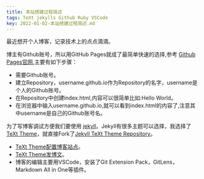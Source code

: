 ```yaml
---
title: 本站搭建过程简述
tags: TeXt jekylls Github Ruby VSCode
key: 2022-01-02-本站搭建过程简述.md
---
```


最近想开个人博客，记录技术上的点点滴滴。

博主有Github账号，所以用GitHub Pages就成了最简单快速的选择,参考 [Github Pages官网](https://pages.github.com/),主要有如下步骤：
- 需要Github账号。
- 建立Repository，username.github.io作为Repository的名字，username是个人的Github账号。
- 在Repository中创建index.html,内容可以很简单比如:Hello World。
- 在浏览器中输入username.github.io,就可以看到index.html的内容了,注意其中username是自己的Github账号名。

为了写博客调试方便我们要使用 [jekyll](https://jekyllrb.com/docs/)。Jekyll有很多主题可以选择，我选择了[TeXt Theme](http://themes.jekyllrc.org/TeXt/)，就直接Fork了[Jekyll TeXt Theme Repository](https://github.com/kitian616/jekyll-TeXt-theme)。

- [TeXt Theme配置博客站点](https://tianqi.name/jekyll-TeXt-theme/docs/en/configuration)。
- [TeXt Theme发博文](https://tianqi.name/jekyll-TeXt-theme/docs/en/writing-posts)。
- 博客的编辑主要用VSCode，安装了Git Extension Pack，GitLens，Markdown All in One等插件。

